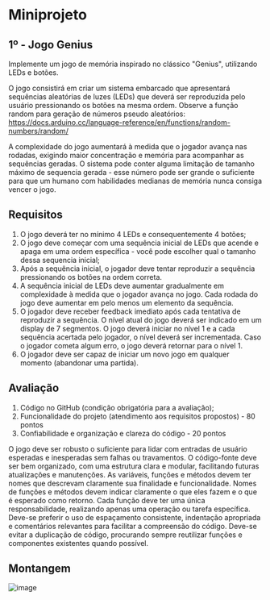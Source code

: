 # Miniprojeto 

## 1º - Jogo Genius
Implemente um jogo de memória inspirado no clássico "Genius", utilizando LEDs e botões.

O jogo consistirá em criar um sistema embarcado que apresentará sequências aleatórias de luzes (LEDs) que deverá ser reproduzida pelo usuário pressionando os botões na mesma ordem. Observe a função random para geração de números pseudo aleatórios: https://docs.arduino.cc/language-reference/en/functions/random-numbers/random/

A complexidade do jogo aumentará à medida que o jogador avança nas rodadas, exigindo maior concentração e memória para acompanhar as sequências geradas. O sistema pode conter alguma limitação de tamanho máximo de sequencia gerada - esse número pode ser grande o suficiente para que um humano com habilidades medianas de memória nunca consiga vencer o jogo.

## Requisitos
1) O jogo deverá ter no mínimo 4 LEDs e consequentemente 4 botões;
2) O jogo deve começar com uma sequência inicial de LEDs que acende e apaga em uma ordem específica - você pode escolher qual o tamanho dessa sequencia inicial;
3) Após a sequência inicial, o jogador deve tentar reproduzir a sequência pressionando os botões na ordem correta.
4) A sequência inicial de LEDs deve aumentar gradualmente em complexidade à medida que o jogador avança no jogo. Cada rodada do jogo deve aumentar em pelo menos um elemento da sequência.
5) O jogador deve receber feedback imediato após cada tentativa de reproduzir a sequência. O nível atual do jogo deverá ser indicado em um display de 7 segmentos. O jogo deverá iniciar no nível 1 e a cada sequência acertada pelo jogador, o nível deverá ser incrementada. Caso o jogador cometa algum erro, o jogo deverá retornar para o nível 1.
6) O jogador deve ser capaz de iniciar um novo jogo em qualquer momento (abandonar uma partida).

## Avaliação
1) Código no GitHub (condição obrigatória para a avaliação);
2) Funcionalidade do projeto (atendimento aos requisitos propostos) - 80 pontos
3) Confiabilidade e organização e clareza do código - 20 pontos

O jogo deve ser robusto o suficiente para lidar com entradas de usuário esperadas e inesperadas sem falhas ou travamentos.
O código-fonte deve ser bem organizado, com uma estrutura clara e modular, facilitando futuras atualizações e manutenções.
As variáveis, funções e métodos devem ter nomes que descrevam claramente sua finalidade e funcionalidade. 
Nomes de funções e métodos devem indicar claramente o que eles fazem e o que é esperado como retorno.
Cada função deve ter uma única responsabilidade, realizando apenas uma operação ou tarefa específica.
Deve-se preferir o uso de espaçamento consistente, indentação apropriada e comentários relevantes para facilitar a compreensão do código.
Deve-se evitar a duplicação de código, procurando sempre reutilizar funções e componentes existentes quando possível.

## Montangem 
![image]([files/Users/jzhang/Desktop/Isolated.png](https://github.com/jessiicalayanne/projeto_Genius/blob/main/tinkercad%20genius.png?raw=true))
